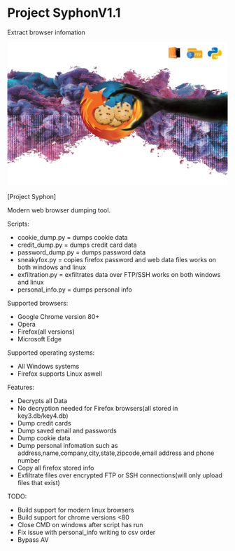 # Project SyphonV1.1
Extract browser infomation

<img src="https://raw.githubusercontent.com/darkseid-security/ProjectSyphon/main/img/theft.jpg">

[Project Syphon]

Modern web browser dumping tool.

Scripts:
- cookie_dump.py = dumps cookie data
- credit_dump.py = dumps credit card data
- password_dump.py = dumps password data
- sneakyfox.py = copies firefox password and web data files works on both windows and linux
- exfiltration.py = exfiltrates data over FTP/SSH works on both windows and linux
- personal_info.py = dumps personal info

Supported browsers:
- Google Chrome version 80+
- Opera
- Firefox(all versions)
- Microsoft Edge

Supported operating systems:
- All Windows systems
- Firefox supports Linux aswell 

Features:
- Decrypts all Data
- No decryption needed for Firefox browsers(all stored in key3.db/key4.db)
- Dump credit cards
- Dump saved email and passwords
- Dump cookie data
- Dump personal infomation such as address,name,company,city,state,zipcode,email address and phone number
- Copy all firefox stored info
- Exfiltrate files over encrypted FTP or SSH connections(will only upload files that exist)

TODO:
- Build support for modern linux browsers
- Build support for chrome versions <80
- Close CMD on windows after script has run
- Fix issue with personal_info writing to csv order
- Bypass AV
